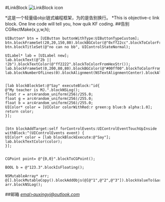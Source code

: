 #LinkBlock
![LinkBlock icon](http://ico.ooopic.com/ajax/iconpng/?id=98399.png)

*这是一个轻量级objc链式编程框架，为的是告别换行。
*This is objective-c link block. One line code will tell you, how quik KF coding.
##告别CGRectMake(x,y,w,h);

```ObjC
UIButton* btn = [UIButton buttonWithType:UIButtonTypeCustom];
btn.blockFrameSet(20,20,150,80).blockBGColor(@"0xff22cc".blockToColorFromHexStr()).blockAddToView(self.view);
btn.blockTitleSet(@"no can no bb", UIControlStateNormal);

UILabel* lab = [UILabel new];
lab.blockText(@"2b || !2b").blockTextColor(@"ff2222".blockToColorFromHexStr());
lab.blockFrameSet(0,200,80,80).blockBGColor(@"#00ff00".blockToColorFromHexStr());
lab.blockNumberOfLines(0).blockAlignment(NSTextAlignmentCenter).blockAlignTop().blockAddToView(self.view);


[lab blockBlockSet:@"Say" executeBlock:^id{
@"My teacher is MJ.".blockNSLog();
float r = arc4random_uniform(256)/255.0;
float g = arc4random_uniform(256)/255.0;
float b = arc4random_uniform(256)/255.0;
UIColor* color = [UIColor colorWithRed:r green:g blue:b alpha:1.0];
return color;
}];


[btn blockAddTarget:self forControlEvents:UIControlEventTouchUpInside withBlock:^(UIControlEvents event) {
UIColor* color = [lab blockBlockExecute:@"Say"];
lab.blockTextColor(color);
}];


CGPoint point= @"{0,0}".blockToCGPoint();

BOOL b = @"123.3".blockIsFloating();

NSMutableArray* arr;
@[].blockMutableCopy().blockAddObjs(@[@"1",@"2",@"3"]).blockValueTo(&arr);
arr.blockNSLog();
```



##邮箱    *[emal>quxingyi@outlook.com](quxingyi@outlook.com)*
